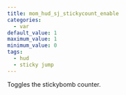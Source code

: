 ```yaml
---
title: mom_hud_sj_stickycount_enable
categories:
  - var
default_value: 1
maximum_value: 1
minimum_value: 0
tags:
  - hud
  - sticky jump
---
```


Toggles the stickybomb counter.

